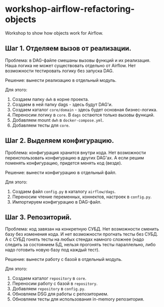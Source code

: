# workshop-airflow-refactoring-objects
Workshop to show how objects work for Airflow.

## Шаг 1. Отделяем вызов от реализации.

Проблема: в DAG-файле смешаны вызовы функций и их реализация. Наша логика не может существовать отдельно от Airflow. Нет возможности тестировать логику без запуска DAG.

Решение: вынести реализацию в отдельный модуль.

Для этого:
1. Создаем папку `dwh` в корне проекта.
2. Создаем в ней папку dags - здесь будут DAG'и.
3. Создаем каталог `core/domain` - здесь будет основная бизнес-логика.
4. Переносим логику в `core`. В `dags` остаются только вызовы функций.
5. Добавляем mount `dwh` в `docker-compose.yml`.
6. Добавляем тесты для `core`.


## Шаг 2. Выделяем конфигурацию.
Проблема: конфигурация хранится внутри кода. Нет возможности переиспользовать конфигурацию в других DAG'ах. А если решим поменять конфигурацию, придется менять код (везде).

Решение: вынести конфигурацию в отдельный файл. 

Для этого:
1. Создаем файл `config.py` в каталогу `airflow/dags`.
2. Переносим чтение переменных, коннектов, настроек в `config.py`.
3. Импортируем конфигурацию в DAG-файл.


## Шаг 3. Репозиторий.

Проблема: код завязан на конкретную СУБД. Нет возможности сменить базу без изменения кода. 
И нет возможности прогнать тесты без СУБД. А с СУБД гонять тесты на любых стендах намного сложнее (надо следить за состоянием БД, нельзя прогонять тесты параллельно, либо надо готовить новую базу под каждый тест).

Решение: вынести работу с базой в отдельный модуль.

Для этого:
1. Создаем каталог `repository` в `core`.
2. Переносим работу с базой в `repository`.
3. Добавляем `repository` в `config.py`.
4. Обновляем DSG для работы с репозиторием.
5. Обновляем тесты для использования in-memory репозитория.



